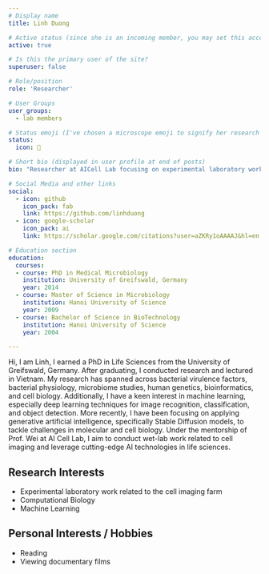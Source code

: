```yaml
---
# Display name
title: Linh Duong

# Active status (since she is an incoming member, you may set this accordingly)
active: true

# Is this the primary user of the site?
superuser: false

# Role/position
role: 'Researcher'

# User Groups
user_groups:
  - lab members

# Status emoji (I've chosen a microscope emoji to signify her research focus; feel free to change)
status:
  icon: 🔬

# Short bio (displayed in user profile at end of posts)
bio: "Researcher at AICell Lab focusing on experimental laboratory work related to cell imaging and machine learning."

# Social Media and other links
social:
  - icon: github
    icon_pack: fab
    link: https://github.com/linhduong
  - icon: google-scholar
    icon_pack: ai
    link: https://scholar.google.com/citations?user=aZKRy1oAAAAJ&hl=en

# Education section
education:
  courses:
  - course: PhD in Medical Microbiology
    institution: University of Greifswald, Germany
    year: 2014
  - course: Master of Science in Microbiology
    institution: Hanoi University of Science
    year: 2009
  - course: Bachelor of Science in BioTechnology
    institution: Hanoi University of Science
    year: 2004

---
```


Hi, I am Linh, I earned a PhD in Life Sciences from the University of Greifswald, Germany. After graduating, I conducted research and lectured in Vietnam. My research has spanned across bacterial virulence factors, bacterial physiology, microbiome studies, human genetics, bioinformatics, and cell biology. Additionally, I have a keen interest in machine learning, especially deep learning techniques for image recognition, classification, and object detection. More recently, I have been focusing on applying generative artificial intelligence, specifically Stable Diffusion models, to tackle challenges in molecular and cell biology. Under the mentorship of Prof. Wei at AI Cell Lab, I aim to conduct wet-lab work related to cell imaging and leverage cutting-edge AI technologies in life sciences.

## Research Interests

- Experimental laboratory work related to the cell imaging farm
- Computational Biology
- Machine Learning

## Personal Interests / Hobbies

- Reading
- Viewing documentary films
